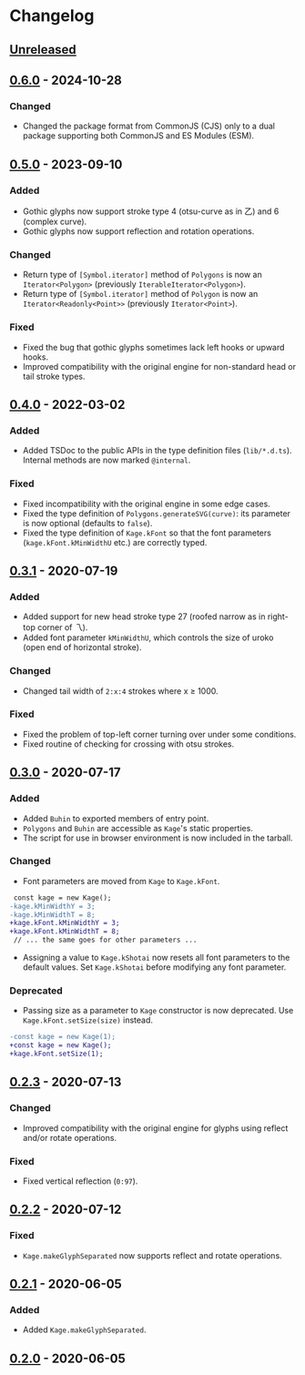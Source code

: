# Changelog

## [Unreleased]

## [0.6.0] - 2024-10-28
### Changed
- Changed the package format from CommonJS (CJS) only to a dual package supporting both CommonJS and ES Modules (ESM).

## [0.5.0] - 2023-09-10
### Added
- Gothic glyphs now support stroke type 4 (otsu-curve as in 乙) and 6 (complex curve).
- Gothic glyphs now support reflection and rotation operations.

### Changed
- Return type of `[Symbol.iterator]` method of `Polygons` is now an `Iterator<Polygon>` (previously `IterableIterator<Polygon>`).
- Return type of `[Symbol.iterator]` method of `Polygon` is now an `Iterator<Readonly<Point>>` (previously `Iterator<Point>`).

### Fixed
- Fixed the bug that gothic glyphs sometimes lack left hooks or upward hooks.
- Improved compatibility with the original engine for non-standard head or tail stroke types.

## [0.4.0] - 2022-03-02
### Added
- Added TSDoc to the public APIs in the type definition files (`lib/*.d.ts`). Internal methods are now marked `@internal`.

### Fixed
- Fixed incompatibility with the original engine in some edge cases.
- Fixed the type definition of `Polygons.generateSVG(curve)`: its parameter is now optional (defaults to `false`).
- Fixed the type definition of `Kage.kFont` so that the font parameters (`kage.kFont.kMinWidthU` etc.) are correctly typed.

## [0.3.1] - 2020-07-19
### Added
- Added support for new head stroke type 27 (roofed narrow as in right-top corner of 乁).
- Added font parameter `kMinWidthU`, which controls the size of uroko (open end of horizontal stroke).

### Changed
- Changed tail width of `2:x:4` strokes where x ≥ 1000.

### Fixed
- Fixed the problem of top-left corner turning over under some conditions.
- Fixed routine of checking for crossing with otsu strokes.

## [0.3.0] - 2020-07-17
### Added
- Added `Buhin` to exported members of entry point.
- `Polygons` and `Buhin` are accessible as `Kage`'s static properties.
- The script for use in browser environment is now included in the tarball.

### Changed
- Font parameters are moved from `Kage` to `Kage.kFont`.
```diff
 const kage = new Kage();
-kage.kMinWidthY = 3;
-kage.kMinWidthT = 8;
+kage.kFont.kMinWidthY = 3;
+kage.kFont.kMinWidthT = 8;
 // ... the same goes for other parameters ...
```
- Assigning a value to `Kage.kShotai` now resets all font parameters to the default values. Set `Kage.kShotai` before modifying any font parameter.

### Deprecated
- Passing size as a parameter to `Kage` constructor is now deprecated. Use `Kage.kFont.setSize(size)` instead.
```diff
-const kage = new Kage(1);
+const kage = new Kage();
+kage.kFont.setSize(1);
```

## [0.2.3] - 2020-07-13
### Changed
- Improved compatibility with the original engine for glyphs using reflect and/or rotate operations.

### Fixed
- Fixed vertical reflection (`0:97`).

## [0.2.2] - 2020-07-12
### Fixed
- `Kage.makeGlyphSeparated` now supports reflect and rotate operations.

## [0.2.1] - 2020-06-05
### Added
- Added `Kage.makeGlyphSeparated`.

## [0.2.0] - 2020-06-05


[unreleased]: https://github.com/kurgm/kage-engine/compare/v0.6.0...HEAD
[0.6.0]: https://github.com/kurgm/kage-engine/compare/v0.5.0...v0.6.0
[0.5.0]: https://github.com/kurgm/kage-engine/compare/v0.4.0...v0.5.0
[0.4.0]: https://github.com/kurgm/kage-engine/compare/v0.3.1...v0.4.0
[0.3.1]: https://github.com/kurgm/kage-engine/compare/v0.3.0...v0.3.1
[0.3.0]: https://github.com/kurgm/kage-engine/compare/v0.2.3...v0.3.0
[0.2.3]: https://github.com/kurgm/kage-engine/compare/v0.2.2...v0.2.3
[0.2.2]: https://github.com/kurgm/kage-engine/compare/v0.2.1...v0.2.2
[0.2.1]: https://github.com/kurgm/kage-engine/compare/v0.2.0...v0.2.1
[0.2.0]: https://github.com/kurgm/kage-engine/releases/tag/v0.2.0
